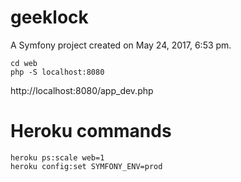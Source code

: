 geeklock
========

A Symfony project created on May 24, 2017, 6:53 pm.


    cd web
    php -S localhost:8080

http://localhost:8080/app_dev.php

# Heroku commands

    heroku ps:scale web=1
    heroku config:set SYMFONY_ENV=prod